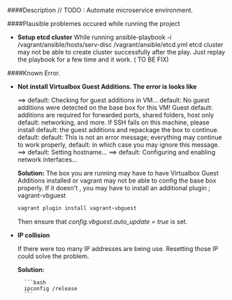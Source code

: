 ####Description
    // TODO : Automate microservice environment.

####Plausible problemes occured while running the project

* **Setup etcd cluster**
    While running 
    ansible-playbook -i /vagrant/ansible/hosts/serv-disc /vagrant/ansible/etcd.yml
    etcd cluster may not be able to create cluster successfully after the play.
    Just replay the playbook for a few time and it work. ( TO BE FIX)
        

####Known Error.
* **Not install Virtualbox Guest Additions. The error is looks like**

    ==> default: Checking for guest additions in VM...
        default: No guest additions were detected on the base box for this VM! Guest
        default: additions are required for forwarded ports, shared folders, host only
        default: networking, and more. If SSH fails on this machine, please install
        default: the guest additions and repackage the box to continue.
        default:
        default: This is not an error message; everything may continue to work properly,
        default: in which case you may ignore this message.
    ==> default: Setting hostname...
    ==> default: Configuring and enabling network interfaces...

    **Solution:**
    The box you are running may have to have Virtualbox Guest Additions installed or 
    vagrant may not be able to config the base box properly. If it doesn't , you may have to 
    install an additional plugin ; vagrant-vbguest
    ```ruby
    vagrant plugin install vagrant-vbguest
    ```
    Then ensure that _config.vbguest.auto_update = true_ is set. 
    
* **IP collision**

    If there were too many IP addresses are being use. Resetting those IP could solve the problem.
    
    **Solution:**
        
        ```bash
        ipconfig /release
        ```
    
    
    
    
    
    
